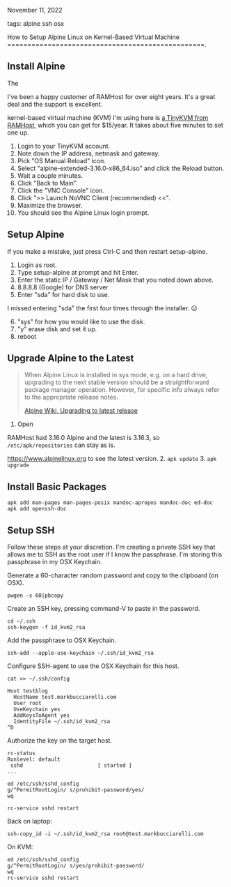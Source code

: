 November 11, 2022

tags: alpine ssh osx

How to Setup Alpine Linux on Kernel-Based Virtual Machine
=================================================.


Install Alpine
----------------------------

The
<? mn: mn-happy_customer ?>
I've been a happy customer of RAMHost for over eight years.
It's a great deal and the support is excellent.
<?mn?>
kernel-based virtual machine (KVM) I'm using here is
<a href=https://tinykvm.com>a TinyKVM from RAMHost</a>, which you can get for $15/year.
It takes
about five minutes to set one up.

1. Login to your TinyKVM account.
2. Note down the IP address, netmask and gateway.
3. Pick "OS Manual Reload" icon.
4. Select "alpine-extended-3.16.0-x86_64.iso" and click the Reload button.
5. Wait a couple minutes.
6. Click "Back to Main".
7. Click the "VNC Console" icon.
8. Click ">> Launch NoVNC Client (recommended) <<".
9. Maximize the browser.
10. You should see the Alpine Linux login prompt.

Setup Alpine
-------------------------

If you make a mistake, just press Ctrl-C and then restart
setup-alpine.

1. Login as root.
2. Type setup-alpine at prompt and hit Enter.
3. Enter the static IP / Gateway / Net Mask that you noted down above.
4. 8.8.8.8 (Google) for DNS server
5. Enter "sda" for hard disk to use.
<? mn: mn-missed_it ?>
I missed entering "sda" the first four times through 
the installer.   ☹️ 
<?mn?>
6. "sys" for how you would like to use the disk.
7. "y" erase disk and set it up.
8. reboot

Upgrade Alpine to the Latest
-------------------------

> When Alpine Linux is installed in sys mode, e.g. on a hard drive,
> upgrading to the next stable version should be a straightforward
> package manager operation. However, for specific info always refer
> to the appropriate release notes.
>
> <footer><a href=https://wiki.alpinelinux.org/wiki/Upgrading_Alpine#Upgrading_to_latest_release>Alpine Wiki, Upgrading to latest release</a></footer>

1. Open
<? mn: mn-alpine_versions ?>
RAMHost had 3.16.0 Alpine and the latest is 3.16.3,
so <code>/etc/apk/repositories</code> can stay as is.
<?mn?>
<a href=https://www.alpinelinux.org>https://www.alpinelinux.org</a> to see the latest version.
2. <code>apk update</code>
3. <code>apk upgrade</code>

Install Basic Packages
----------------------

    apk add man-pages man-pages-posix mandoc-apropos mandoc-doc ed-doc
    apk add openssh-doc

Setup SSH
---------------

Follow these steps at your discretion.  I'm creating a private SSH key that
allows me to SSH as the root user if I know the passphrase.  I'm storing this
passphrase in my OSX Keychain.

Generate a 60-character random password and copy to the clipboard (on OSX).

    pwgen -s 60|pbcopy

Create an SSH key, pressing command-V to paste in the password.

    cd ~/.ssh
    ssh-keygen -f id_kvm2_rsa

Add the passphrase to OSX Keychain.

    ssh-add --apple-use-keychain ~/.ssh/id_kvm2_rsa

Configure SSH-agent to use the OSX Keychain for this host.

    cat >> ~/.ssh/config
    
    Host testblog
      HostName test.markbucciarelli.com
      User root
      UseKeychain yes
      AddKeysToAgent yes
      IdentityFile ~/.ssh/id_kvm2_rsa
    ^D
Authorize the key on the target host.

    rc-status 
    Runlevel: default
     sshd                        [ started ]
    ...

    ed /etc/ssh/sshd_config
    g/^PermitRootLogin/ s/prohibit-password/yes/
    wq

    rc-service sshd restart

Back on laptop:

    ssh-copy_id -i ~/.ssh/id_kvm2_rsa root@test.markbucciarelli.com


On KVM:

    ed /etc/ssh/sshd_config
    g/^PermitRootLogin/ s/yes/prohibit-password/
    wq
    rc-service sshd restart

